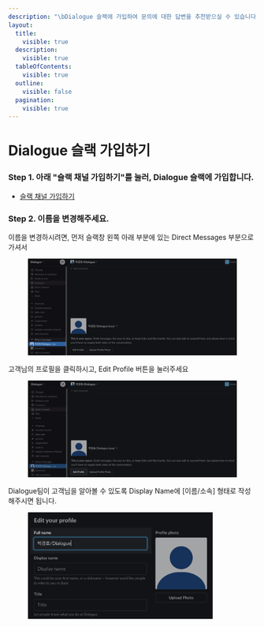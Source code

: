 ```yaml
---
description: "\bDialogue 슬랙에 가입하여 문의에 대한 답변을 추천받으실 수 있습니다."
layout:
  title:
    visible: true
  description:
    visible: true
  tableOfContents:
    visible: true
  outline:
    visible: false
  pagination:
    visible: true
---
```


# Dialogue 슬랙 가입하기

### Step 1. 아래 "슬랙 채널 가입하기"를 눌러, Dialogue 슬랙에 가입합니다.

* [슬랙 채널 가입하기](https://join.slack.com/t/dialogue-admin/shared\_invite/zt-25tev1nsn-gLgbQtze4ogH84Sw6GcWkQ)

### Step 2. 이름을 변경해주세요.

이름을 변경하시려면, 먼저 슬랙창 왼쪽 아래 부분에 있는 Direct Messages 부분으로 가셔서

<figure><img src="../../.gitbook/assets/slack-1-go-dm-area.png" alt=""><figcaption></figcaption></figure>

고객님의 프로필을 클릭하시고, Edit Profile 버튼을 눌러주세요

<figure><img src="../../.gitbook/assets/slack-2-press-edit-profile.png" alt=""><figcaption></figcaption></figure>

Dialogue팀이 고객님을 알아볼 수 있도록 Display Name에 \[이름/소속] 형태로 작성해주시면 됩니다.&#x20;

<figure><img src="../../.gitbook/assets/slack-3-edit-your-name (1).png" alt="" width="375"><figcaption></figcaption></figure>



